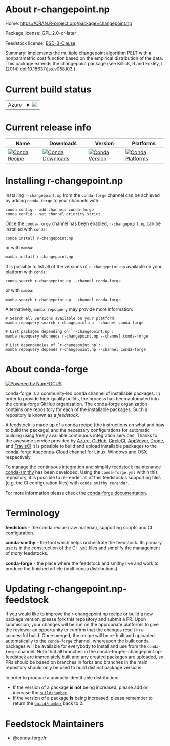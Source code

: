 About r-changepoint.np
======================

Home: https://CRAN.R-project.org/package=changepoint.np

Package license: GPL-2.0-or-later

Feedstock license: [BSD-3-Clause](https://github.com/conda-forge/r-changepoint.np-feedstock/blob/main/LICENSE.txt)

Summary: Implements the multiple changepoint algorithm PELT with a nonparametric cost function based on the empirical distribution of the data. This package extends the changepoint package (see Killick, R and Eckley, I (2014) <doi:10.18637/jss.v058.i03> ).

Current build status
====================


<table>
    
  <tr>
    <td>Azure</td>
    <td>
      <details>
        <summary>
          <a href="https://dev.azure.com/conda-forge/feedstock-builds/_build/latest?definitionId=16715&branchName=main">
            <img src="https://dev.azure.com/conda-forge/feedstock-builds/_apis/build/status/r-changepoint.np-feedstock?branchName=main">
          </a>
        </summary>
        <table>
          <thead><tr><th>Variant</th><th>Status</th></tr></thead>
          <tbody><tr>
              <td>linux_64_r_base4.1</td>
              <td>
                <a href="https://dev.azure.com/conda-forge/feedstock-builds/_build/latest?definitionId=16715&branchName=main">
                  <img src="https://dev.azure.com/conda-forge/feedstock-builds/_apis/build/status/r-changepoint.np-feedstock?branchName=main&jobName=linux&configuration=linux_64_r_base4.1" alt="variant">
                </a>
              </td>
            </tr><tr>
              <td>linux_64_r_base4.2</td>
              <td>
                <a href="https://dev.azure.com/conda-forge/feedstock-builds/_build/latest?definitionId=16715&branchName=main">
                  <img src="https://dev.azure.com/conda-forge/feedstock-builds/_apis/build/status/r-changepoint.np-feedstock?branchName=main&jobName=linux&configuration=linux_64_r_base4.2" alt="variant">
                </a>
              </td>
            </tr><tr>
              <td>osx_64_r_base4.1</td>
              <td>
                <a href="https://dev.azure.com/conda-forge/feedstock-builds/_build/latest?definitionId=16715&branchName=main">
                  <img src="https://dev.azure.com/conda-forge/feedstock-builds/_apis/build/status/r-changepoint.np-feedstock?branchName=main&jobName=osx&configuration=osx_64_r_base4.1" alt="variant">
                </a>
              </td>
            </tr><tr>
              <td>osx_64_r_base4.2</td>
              <td>
                <a href="https://dev.azure.com/conda-forge/feedstock-builds/_build/latest?definitionId=16715&branchName=main">
                  <img src="https://dev.azure.com/conda-forge/feedstock-builds/_apis/build/status/r-changepoint.np-feedstock?branchName=main&jobName=osx&configuration=osx_64_r_base4.2" alt="variant">
                </a>
              </td>
            </tr><tr>
              <td>win_64</td>
              <td>
                <a href="https://dev.azure.com/conda-forge/feedstock-builds/_build/latest?definitionId=16715&branchName=main">
                  <img src="https://dev.azure.com/conda-forge/feedstock-builds/_apis/build/status/r-changepoint.np-feedstock?branchName=main&jobName=win&configuration=win_64_" alt="variant">
                </a>
              </td>
            </tr>
          </tbody>
        </table>
      </details>
    </td>
  </tr>
</table>

Current release info
====================

| Name | Downloads | Version | Platforms |
| --- | --- | --- | --- |
| [![Conda Recipe](https://img.shields.io/badge/recipe-r--changepoint.np-green.svg)](https://anaconda.org/conda-forge/r-changepoint.np) | [![Conda Downloads](https://img.shields.io/conda/dn/conda-forge/r-changepoint.np.svg)](https://anaconda.org/conda-forge/r-changepoint.np) | [![Conda Version](https://img.shields.io/conda/vn/conda-forge/r-changepoint.np.svg)](https://anaconda.org/conda-forge/r-changepoint.np) | [![Conda Platforms](https://img.shields.io/conda/pn/conda-forge/r-changepoint.np.svg)](https://anaconda.org/conda-forge/r-changepoint.np) |

Installing r-changepoint.np
===========================

Installing `r-changepoint.np` from the `conda-forge` channel can be achieved by adding `conda-forge` to your channels with:

```
conda config --add channels conda-forge
conda config --set channel_priority strict
```

Once the `conda-forge` channel has been enabled, `r-changepoint.np` can be installed with `conda`:

```
conda install r-changepoint.np
```

or with `mamba`:

```
mamba install r-changepoint.np
```

It is possible to list all of the versions of `r-changepoint.np` available on your platform with `conda`:

```
conda search r-changepoint.np --channel conda-forge
```

or with `mamba`:

```
mamba search r-changepoint.np --channel conda-forge
```

Alternatively, `mamba repoquery` may provide more information:

```
# Search all versions available on your platform:
mamba repoquery search r-changepoint.np --channel conda-forge

# List packages depending on `r-changepoint.np`:
mamba repoquery whoneeds r-changepoint.np --channel conda-forge

# List dependencies of `r-changepoint.np`:
mamba repoquery depends r-changepoint.np --channel conda-forge
```


About conda-forge
=================

[![Powered by
NumFOCUS](https://img.shields.io/badge/powered%20by-NumFOCUS-orange.svg?style=flat&colorA=E1523D&colorB=007D8A)](https://numfocus.org)

conda-forge is a community-led conda channel of installable packages.
In order to provide high-quality builds, the process has been automated into the
conda-forge GitHub organization. The conda-forge organization contains one repository
for each of the installable packages. Such a repository is known as a *feedstock*.

A feedstock is made up of a conda recipe (the instructions on what and how to build
the package) and the necessary configurations for automatic building using freely
available continuous integration services. Thanks to the awesome service provided by
[Azure](https://azure.microsoft.com/en-us/services/devops/), [GitHub](https://github.com/),
[CircleCI](https://circleci.com/), [AppVeyor](https://www.appveyor.com/),
[Drone](https://cloud.drone.io/welcome), and [TravisCI](https://travis-ci.com/)
it is possible to build and upload installable packages to the
[conda-forge](https://anaconda.org/conda-forge) [Anaconda-Cloud](https://anaconda.org/)
channel for Linux, Windows and OSX respectively.

To manage the continuous integration and simplify feedstock maintenance
[conda-smithy](https://github.com/conda-forge/conda-smithy) has been developed.
Using the ``conda-forge.yml`` within this repository, it is possible to re-render all of
this feedstock's supporting files (e.g. the CI configuration files) with ``conda smithy rerender``.

For more information please check the [conda-forge documentation](https://conda-forge.org/docs/).

Terminology
===========

**feedstock** - the conda recipe (raw material), supporting scripts and CI configuration.

**conda-smithy** - the tool which helps orchestrate the feedstock.
                   Its primary use is in the construction of the CI ``.yml`` files
                   and simplify the management of *many* feedstocks.

**conda-forge** - the place where the feedstock and smithy live and work to
                  produce the finished article (built conda distributions)


Updating r-changepoint.np-feedstock
===================================

If you would like to improve the r-changepoint.np recipe or build a new
package version, please fork this repository and submit a PR. Upon submission,
your changes will be run on the appropriate platforms to give the reviewer an
opportunity to confirm that the changes result in a successful build. Once
merged, the recipe will be re-built and uploaded automatically to the
`conda-forge` channel, whereupon the built conda packages will be available for
everybody to install and use from the `conda-forge` channel.
Note that all branches in the conda-forge/r-changepoint.np-feedstock are
immediately built and any created packages are uploaded, so PRs should be based
on branches in forks and branches in the main repository should only be used to
build distinct package versions.

In order to produce a uniquely identifiable distribution:
 * If the version of a package **is not** being increased, please add or increase
   the [``build/number``](https://docs.conda.io/projects/conda-build/en/latest/resources/define-metadata.html#build-number-and-string).
 * If the version of a package **is** being increased, please remember to return
   the [``build/number``](https://docs.conda.io/projects/conda-build/en/latest/resources/define-metadata.html#build-number-and-string)
   back to 0.

Feedstock Maintainers
=====================

* [@conda-forge/r](https://github.com/conda-forge/r/)

